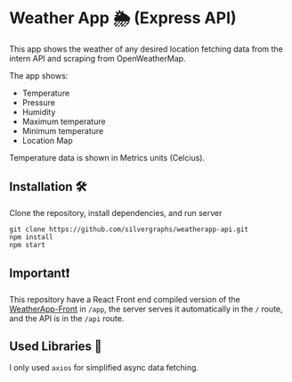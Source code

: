 # Weather App 🌦 (Express API) 

This app shows the weather of any desired location fetching data from the intern API and scraping from OpenWeatherMap.

The app shows:

- Temperature
- Pressure
- Humidity
- Maximum temperature
- Minimum temperature
- Location Map

Temperature data is shown in Metrics units (Celcius).

## Installation 🛠

Clone the repository, install dependencies, and run server

```
git clone https://github.com/silvergraphs/weatherapp-api.git
npm install
npm start
```

## Important❗

This repository have a React Front end compiled version of the [WeatherApp-Front](https://github.com/silvergraphs/weatherapp-front) in `/app`, the server serves it automatically in the `/` route, and the API is in the `/api` route.

## Used Libraries 📂

I only used `axios` for simplified async data fetching.
